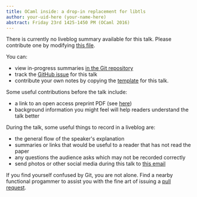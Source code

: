 ```yaml
---
title: OCaml inside: a drop-in replacement for libtls
author: your-uid-here (your-name-here)
abstract: Friday 23rd 1425-1450 PM (OCaml 2016)
---
```


There is currently no liveblog summary available for this talk. Please contribute one by modifying [this file](https://github.com/ocamllabs/icfp2016-blog/blob/master/OCaml/ocaml-inside-a-dropin-replac.md).

You can:
* view in-progress summaries [in the Git repository](https://github.com/ocamllabs/icfp2016-blog/tree/master/OCaml/ocaml-inside-a-dropin-replac/)
* track the [GitHub issue](https://github.com/ocamllabs/icfp2016-blog/issues/153) for this talk
* contribute your own notes by copying the [template](ocaml-inside-a-dropin-replac/template.md) for this talk.

Some useful contributions before the talk include:
* a link to an open access preprint PDF (see [here](https://github.com/gasche/icfp2016-papers))
* background information you might feel will help readers understand the talk better

During the talk, some useful things to record in a liveblog are:
* the general flow of the speaker's explanation
* summaries or links that would be useful to a reader that has not read the paper
* any questions the audience asks which may not be recorded correctly
* send photos or other social media during this talk to [this email](mailto:icfp16.photos@gmail.com?subject=OCaml:ocaml-inside-a-dropin-replac)

If you find yourself confused by Git, you are not alone. Find a nearby functional progammer
to assist you with the fine art of issuing a [pull request](https://help.github.com/articles/about-pull-requests/).

